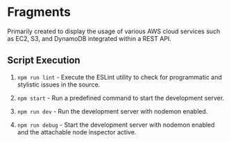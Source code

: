 # Fragments

Primarily created to display the usage of various AWS cloud services such as EC2, S3, and DynamoDB integrated within a REST API.

## Script Execution

1. `npm run lint` - Execute the ESLint utility to check for programmatic and stylistic issues in the source.

2. `npm start` - Run a predefined command to start the development server.

3. `npm run dev` - Run the development server with nodemon enabled.

4. `npm run debug` - Start the development server with nodemon enabled and the attachable node inspector active.
